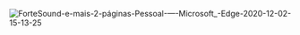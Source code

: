 ![ForteSound-e-mais-2-páginas-Pessoal-—-Microsoft_-Edge-2020-12-02-15-13-25](https://user-images.githubusercontent.com/70717922/100913850-115b8b80-34b1-11eb-8d31-966dda70d51a.gif)
